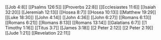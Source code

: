 [[Job 4:8]]
[[Psalms 126:5]]
[[Proverbs 22:8]]
[[Ecclesiastes 11:6]]
[[Isaiah 32:20]]
[[Jeremiah 12:13]]
[[Hosea 8:7]]
[[Hosea 10:13]]
[[Matthew 19:29]]
[[Luke 18:30]]
[[John 4:14]]
[[John 4:36]]
[[John 6:27]]
[[Romans 6:13]]
[[Romans 6:21]]
[[Romans 8:13]]
[[Romans 13:14]]
[[Galatians 6:7]]
[[1 Timothy 1:16]]
[[Titus 3:7]]
[[James 3:18]]
[[2 Peter 2:12]]
[[2 Peter 2:19]]
[[Jude 1:21]]
[[Revelation 22:11]]
